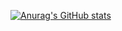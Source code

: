 [![Anurag's GitHub stats](https://github-readme-stats.vercel.app/api?Destrons=anuraghazra&show_icons=true&theme=midnight-purple)](https://github.com/anuraghazra/github-readme-stats)
